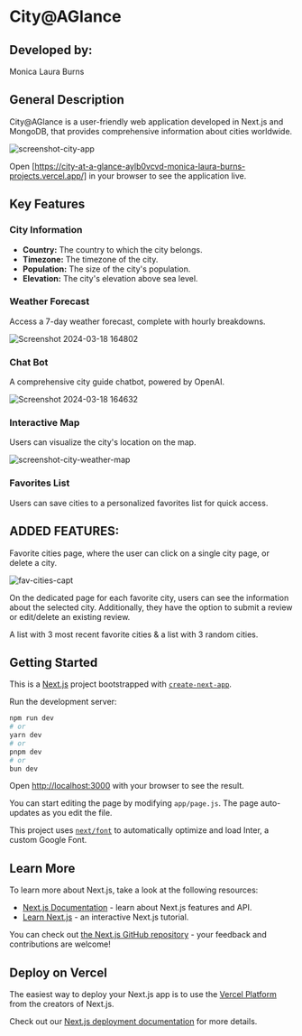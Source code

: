 # City@AGlance

## Developed by:

Monica Laura Burns

## General Description

City@AGlance is a user-friendly web application developed in Next.js and MongoDB, that provides comprehensive information about cities worldwide.

![screenshot-city-app](https://github.com/monicalaura/city-at-a-glance/assets/58688612/748a225e-7469-41d9-972b-35c1caa22179)

Open [https://city-at-a-glance-aylb0vcvd-monica-laura-burns-projects.vercel.app/] in your browser to see the application live.

## Key Features

### City Information

- **Country:** The country to which the city belongs.
- **Timezone:** The timezone of the city.
- **Population:** The size of the city's population.
- **Elevation:** The city's elevation above sea level.

### Weather Forecast

Access a 7-day weather forecast, complete with hourly breakdowns.


![Screenshot 2024-03-18 164802](https://github.com/monicalaura/city-at-a-glance/assets/58688612/2f8f5dc9-05a8-4e5c-99b7-ee4472cef785)

### Chat Bot

A comprehensive city guide chatbot, powered by OpenAI.

![Screenshot 2024-03-18 164632](https://github.com/monicalaura/city-at-a-glance/assets/58688612/cf879ae9-792b-424f-8fa1-042dee72631f)

### Interactive Map

Users can visualize the city's location on the map.

![screenshot-city-weather-map](https://github.com/monicalaura/city-at-a-glance/assets/58688612/43647910-2df9-4ba6-aea6-d907ae554339)

### Favorites List

Users can save cities to a personalized favorites list for quick access.

## ADDED FEATURES:

Favorite cities page, where the user can click on a single city page, or delete a city.

![fav-cities-capt](https://github.com/monicalaura/city-at-a-glance/assets/58688612/c545020a-4eb9-4459-8834-7b11db113f17)

On the dedicated page for each favorite city, users can see the information about the selected city. Additionally, they have the option to submit a review or edit/delete an existing review.

A list with 3 most recent favorite cities & a list with 3 random cities.

## Getting Started

This is a [Next.js](https://nextjs.org/) project bootstrapped with [`create-next-app`](https://github.com/vercel/next.js/tree/canary/packages/create-next-app).

Run the development server:

```bash
npm run dev
# or
yarn dev
# or
pnpm dev
# or
bun dev
```

Open [http://localhost:3000](http://localhost:3000) with your browser to see the result.

You can start editing the page by modifying `app/page.js`. The page auto-updates as you edit the file.

This project uses [`next/font`](https://nextjs.org/docs/basic-features/font-optimization) to automatically optimize and load Inter, a custom Google Font.

## Learn More

To learn more about Next.js, take a look at the following resources:

- [Next.js Documentation](https://nextjs.org/docs) - learn about Next.js features and API.
- [Learn Next.js](https://nextjs.org/learn) - an interactive Next.js tutorial.

You can check out [the Next.js GitHub repository](https://github.com/vercel/next.js/) - your feedback and contributions are welcome!

## Deploy on Vercel

The easiest way to deploy your Next.js app is to use the [Vercel Platform](https://vercel.com/new?utm_medium=default-template&filter=next.js&utm_source=create-next-app&utm_campaign=create-next-app-readme) from the creators of Next.js.

Check out our [Next.js deployment documentation](https://nextjs.org/docs/deployment) for more details.
